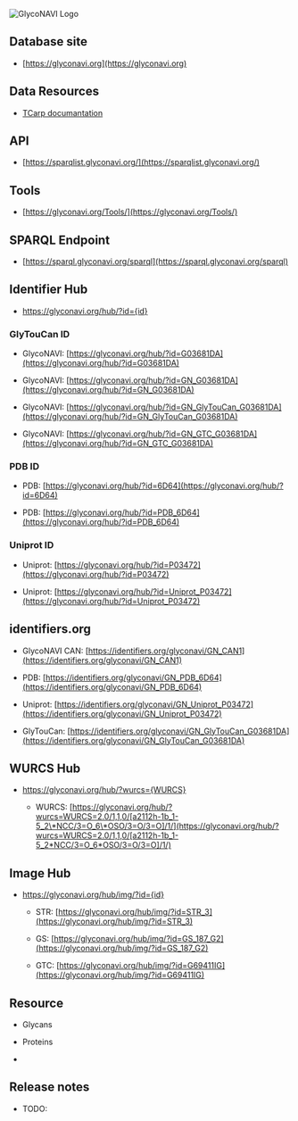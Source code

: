 
![GlycoNAVI Logo](https://glyconavi.org/img/GlycoNAVI.png)

## Database site

* [https://glyconavi.org](https://glyconavi.org)

## Data Resources

* [TCarp documantation](/doc/tcarp/)


## API

* [https://sparqlist.glyconavi.org/](https://sparqlist.glyconavi.org/)

## Tools

* [https://glyconavi.org/Tools/](https://glyconavi.org/Tools/)

## SPARQL Endpoint

* [https://sparql.glyconavi.org/sparql](https://sparql.glyconavi.org/sparql)

## Identifier Hub

  * https://glyconavi.org/hub/?id={id} 

### GlyTouCan ID

  * GlycoNAVI: [https://glyconavi.org/hub/?id=G03681DA](https://glyconavi.org/hub/?id=G03681DA)
  
  * GlycoNAVI: [https://glyconavi.org/hub/?id=GN_G03681DA](https://glyconavi.org/hub/?id=GN_G03681DA)

  * GlycoNAVI: [https://glyconavi.org/hub/?id=GN_GlyTouCan_G03681DA](https://glyconavi.org/hub/?id=GN_GlyTouCan_G03681DA)

  * GlycoNAVI: [https://glyconavi.org/hub/?id=GN_GTC_G03681DA](https://glyconavi.org/hub/?id=GN_GTC_G03681DA)

### PDB ID

  * PDB: [https://glyconavi.org/hub/?id=6D64](https://glyconavi.org/hub/?id=6D64)

  * PDB: [https://glyconavi.org/hub/?id=PDB_6D64](https://glyconavi.org/hub/?id=PDB_6D64)


### Uniprot ID

  * Uniprot: [https://glyconavi.org/hub/?id=P03472](https://glyconavi.org/hub/?id=P03472)

  * Uniprot: [https://glyconavi.org/hub/?id=Uniprot_P03472](https://glyconavi.org/hub/?id=Uniprot_P03472)


## identifiers.org

  * GlycoNAVI CAN: [https://identifiers.org/glyconavi/GN_CAN1](https://identifiers.org/glyconavi/GN_CAN1)

  * PDB: [https://identifiers.org/glyconavi/GN_PDB_6D64](https://identifiers.org/glyconavi/GN_PDB_6D64)

  * Uniprot: [https://identifiers.org/glyconavi/GN_Uniprot_P03472](https://identifiers.org/glyconavi/GN_Uniprot_P03472)

  * GlyTouCan: [https://identifiers.org/glyconavi/GN_GlyTouCan_G03681DA](https://identifiers.org/glyconavi/GN_GlyTouCan_G03681DA)


## WURCS Hub

* https://glyconavi.org/hub/?wurcs={WURCS} 

  * WURCS: [https://glyconavi.org/hub/?wurcs=WURCS=2.0/1,1,0/[a2112h-1b_1-5_2\*NCC/3=O_6\*OSO/3=O/3=O]/1/](https://glyconavi.org/hub/?wurcs=WURCS=2.0/1,1,0/[a2112h-1b_1-5_2*NCC/3=O_6*OSO/3=O/3=O]/1/)


## Image Hub

* https://glyconavi.org/hub/img/?id={id} 

  * STR: [https://glyconavi.org/hub/img/?id=STR_3](https://glyconavi.org/hub/img/?id=STR_3)

  * GS: [https://glyconavi.org/hub/img/?id=GS_187_G2](https://glyconavi.org/hub/img/?id=GS_187_G2)

  * GTC: [https://glyconavi.org/hub/img/?id=G69411IG](https://glyconavi.org/hub/img/?id=G69411IG)

## Resource

* Glycans

* Proteins

* 


## Release notes

* TODO:

